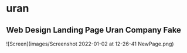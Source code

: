 # uran
## Web Design Landing Page Uran  Company Fake


![Screen](images/Screenshot 2022-01-02 at 12-26-41 NewPage.png)

